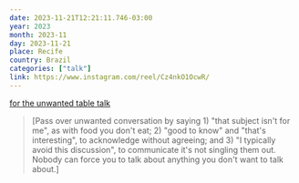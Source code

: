 ```yaml
---
date: 2023-11-21T12:21:11.746-03:00
year: 2023
month: 2023-11
day: 2023-11-21
place: Recife
country: Brazil
categories: ["talk"]
link: https://www.instagram.com/reel/Cz4nkO1OcwR/
---
```

[for the unwanted table talk](https://www.instagram.com/reel/Cz4nkO1OcwR/)

> [Pass over unwanted conversation by saying 1) "that subject isn't for me", as with food you don't eat; 2) "good to know" and "that's interesting", to acknowledge without agreeing; and 3) "I typically avoid this discussion", to communicate it's not singling them out. Nobody can force you to talk about anything you don't want to talk about.]
